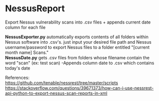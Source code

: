 # NessusReport
Export Nessus vulnerability scans into .csv files + appends current date column for each file

**NessusExporter.py** automatically exports contents of all folders within Nessus software into .csv's. just input your desired file path and Nessus username/password to export Nessus files to a folder entitled "[current month name] Scans."
<br />
**NessusDate.py** gets .csv files from folders whose filename contain the word "scan" (ex: test scan)
  -Appends column date to .csv which contains today's date
  
  References:<br />
  https://github.com/tenable/nessrest/tree/master/scripts <br />
  https://stackoverflow.com/questions/39671373/how-can-i-use-nessrest-api-python-to-export-nessus-scan-reports-in-xml
